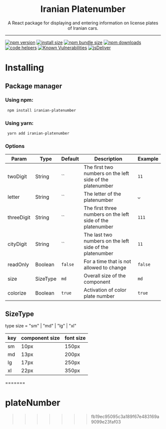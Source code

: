 <div align="center">
	<h1 align="center">Iranian Platenumber</h1>
	<p align="center">A React package for displaying and entering information on license plates of Iranian cars.</p>
</div>
<hr />

[![npm version](https://img.shields.io/npm/v/iranian-platenumber.svg?style=flat-square)](https://www.npmjs.org/package/iranian-platenumber)
[![install size](https://img.shields.io/badge/dynamic/json?url=https://packagephobia.com/v2/api.json?p=iranian-platenumber&query=$.install.pretty&label=install%20size&style=flat-square)](https://packagephobia.now.sh/result?p=iranian-platenumber)
[![npm bundle size](https://img.shields.io/bundlephobia/minzip/iranian-platenumber?style=flat-square)](https://bundlephobia.com/package/iranian-platenumber@latest)
[![npm downloads](https://img.shields.io/npm/dm/iranian-platenumber.svg?style=flat-square)](https://npm-stat.com/charts.html?package=iranian-platenumber)
[![code helpers](https://www.codetriage.com/rezzaaeinekar/iranian-platenumber/badges/users.svg)](https://www.codetriage.com/iranian-platenumber/iranian-platenumber)
[![Known Vulnerabilities](https://snyk.io/test/npm/iranian-platenumber/badge.svg)](https://snyk.io/test/npm/iranian-platenumber)
[![jsDeliver](https://data.jsdelivr.com/v1/package/npm/iranian-platenumber/badge)](https://www.jsdelivr.com/package/npm/iranian-platenumber)

# Installing

## Package manager

### Using npm:

```bash
 npm install iranian-platenumber
```

### Using yarn:

```bash
 yarn add iranian-platenumber
```

### Options

| Param      | Type     | Default | Description                                                 | Example |
| ---------- | -------- | ------- | ----------------------------------------------------------- | ------- |
| twoDigit   | String   | ``      | The first two numbers on the left side of the platenumber   | `11`    |
| letter     | String   | ``      | The letter of the platenumber                               | `ب`     |
| threeDigit | String   | ``      | The first three numbers on the left side of the platenumber | `111`   |
| cityDigit  | String   | ``      | The last two numbers on the left side of the platenumber    | `11`    |
| readOnly   | Boolean  | `false` | For a time that is not allowed to change                    | `false` |
| size       | SizeType | `md`    | Overall size of the component                               | `md`    |
| colorize   | Boolean  | `true`  | Activation of color plate number                            | `true`  |

## SizeType

type size = "sm" | "md" | "lg" | "xl"

| key | component size | font size |
| --- | -------------- | --------- |
| sm  | 10px           | 150px     |
| md  | 13px           | 200px     |
| lg  | 17px           | 250px     |
| xl  | 22px           | 350px     |
=======
# plateNumber
>>>>>>> fb19ec95095c3a189f67e483169a9099e23faf03
